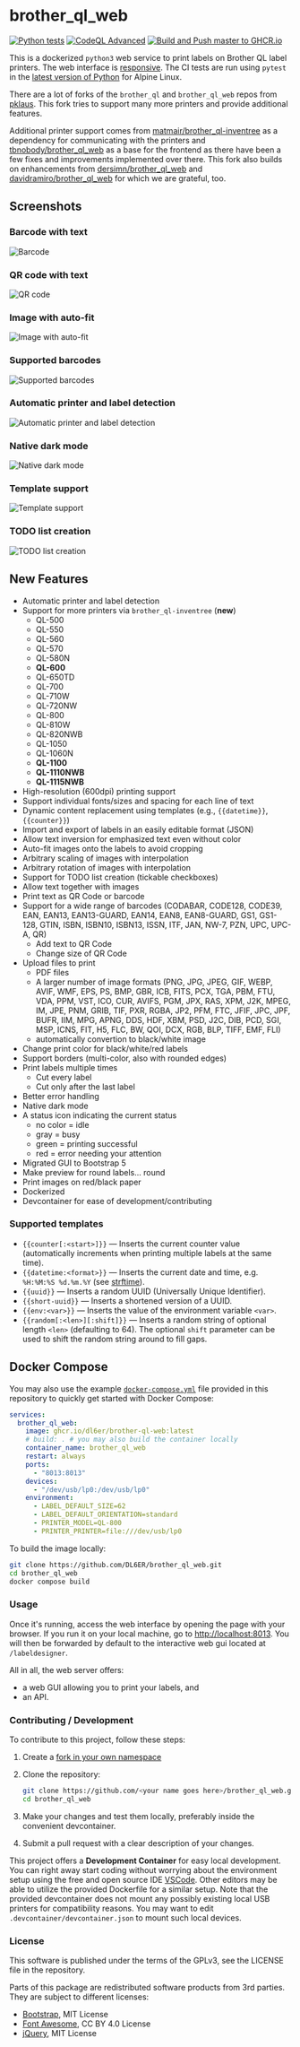# brother_ql_web

[![Python tests](https://github.com/DL6ER/brother_ql_web/actions/workflows/ci.yml/badge.svg)](https://github.com/DL6ER/brother_ql_web/actions/workflows/ci.yml) [![CodeQL Advanced](https://github.com/DL6ER/brother_ql_web/actions/workflows/codeql.yml/badge.svg)](https://github.com/DL6ER/brother_ql_web/actions/workflows/codeql.yml) [![Build and Push master to GHCR.io](https://github.com/DL6ER/brother_ql_web/actions/workflows/devcontainer-ghcr.yml/badge.svg)](https://github.com/DL6ER/brother_ql_web/actions/workflows/devcontainer-ghcr.yml)

This is a dockerized `python3` web service to print labels on Brother QL label printers.
The web interface is [responsive](https://en.wikipedia.org/wiki/Responsive_web_design). The CI tests are run using `pytest` in the [latest version of Python](https://hub.docker.com/layers/library/python/3-alpine) for Alpine Linux.

There are a lot of forks of the `brother_ql` and `brother_ql_web` repos from [pklaus](https://github.com/pklaus/brother_ql).
This fork tries to support many more printers and provide additional features.

Additional printer support comes from [matmair/brother_ql-inventree](https://github.com/matmair/brother_ql-inventree) as a dependency for communicating with the printers and [tbnobody/brother_ql_web](https://github.com/tbnobody/brother_ql_web) as a base for the frontend as there have been a few fixes and improvements implemented over there. This fork also builds on enhancements from [dersimn/brother_ql_web](https://github.com/dersimn/brother_ql_web) and [davidramiro/brother_ql_web](https://github.com/davidramiro/brother_ql_web) for which we are grateful, too.

## Screenshots

### Barcode with text

![Barcode](./screenshots/image1.png)

### QR code with text

![QR code](./screenshots/image2.png)

### Image with auto-fit

![Image with auto-fit](./screenshots/image3.png)

### Supported barcodes

![Supported barcodes](./screenshots/image4.png)

### Automatic printer and label detection

![Automatic printer and label detection](./screenshots/image5.png)

### Native dark mode

![Native dark mode](./screenshots/image6.png)

### Template support

![Template support](./screenshots/image7.png)

### TODO list creation

![TODO list creation](./screenshots/image8.png)

## New Features

- Automatic printer and label detection
- Support for more printers via `brother_ql-inventree` (**new**)
  - QL-500
  - QL-550
  - QL-560
  - QL-570
  - QL-580N
  - **QL-600**
  - QL-650TD
  - QL-700
  - QL-710W
  - QL-720NW
  - QL-800
  - QL-810W
  - QL-820NWB
  - QL-1050
  - QL-1060N
  - **QL-1100**
  - **QL-1110NWB**
  - **QL-1115NWB**
- High-resolution (600dpi) printing support
- Support individual fonts/sizes and spacing for each line of text
- Dynamic content replacement using templates (e.g., `{{datetime}}`, `{{counter}}`)
- Import and export of labels in an easily editable format (JSON)
- Allow text inversion for emphasized text even without color
- Auto-fit images onto the labels to avoid cropping
- Arbitrary scaling of images with interpolation
- Arbitrary rotation of images with interpolation
- Support for TODO list creation (tickable checkboxes)
- Allow text together with images
- Print text as QR Code or barcode
- Support for a wide range of barcodes (CODABAR, CODE128, CODE39, EAN, EAN13, EAN13-GUARD, EAN14, EAN8, EAN8-GUARD, GS1, GS1-128, GTIN, ISBN, ISBN10, ISBN13, ISSN, ITF, JAN, NW-7, PZN, UPC, UPC-A, QR)
  - Add text to QR Code
  - Change size of QR Code
- Upload files to print
  - PDF files
  - A larger number of image formats (PNG, JPG, JPEG, GIF, WEBP, AVIF, WMF, EPS, PS, BMP, GBR, ICB, FITS, PCX, TGA, PBM, FTU, VDA, PPM, VST, ICO, CUR, AVIFS, PGM, JPX, RAS, XPM, J2K, MPEG, IM, JPE, PNM, GRIB, TIF, PXR, RGBA, JP2, PFM, FTC, JFIF, JPC, JPF, BUFR, IIM, MPG, APNG, DDS, HDF, XBM, PSD, J2C, DIB, PCD, SGI, MSP, ICNS, FIT, H5, FLC, BW, QOI, DCX, RGB, BLP, TIFF, EMF, FLI)
  - automatically convertion to black/white image
- Change print color for black/white/red labels
- Support borders (multi-color, also with rounded edges)
- Print labels multiple times
  - Cut every label
  - Cut only after the last label
- Better error handling
- Native dark mode
- A status icon indicating the current status
  - no color = idle
  - gray = busy
  - green = printing successful
  - red = error needing your attention
- Migrated GUI to Bootstrap 5
- Make preview for round labels... round
- Print images on red/black paper
- Dockerized
- Devcontainer for ease of development/contributing

### Supported templates

- `{{counter[:<start>]}}` — Inserts the current counter value (automatically increments when printing multiple labels at the same time).
- `{{datetime:<format>}}` — Inserts the current date and time, e.g. `%H:%M:%S %d.%m.%Y` (see [strftime](https://strftime.org/)).
- `{{uuid}}` — Inserts a random UUID (Universally Unique Identifier).
- `{{short-uuid}}` — Inserts a shortened version of a UUID.
- `{{env:<var>}}` — Inserts the value of the environment variable `<var>`.
- `{{random[:<len>][:shift]}}` — Inserts a random string of optional length `<len>` (defaulting to 64). The optional `shift` parameter can be used to shift the random string around to fill gaps.

## Docker Compose

You may also use the example [`docker-compose.yml`](./docker-compose.yml) file provided in this repository to quickly get started with Docker Compose:

``` yaml
services:
  brother_ql_web:
    image: ghcr.io/dl6er/brother-ql-web:latest
    # build: . # you may also build the container locally
    container_name: brother_ql_web
    restart: always
    ports:
      - "8013:8013"
    devices:
      - "/dev/usb/lp0:/dev/usb/lp0"
    environment:
      - LABEL_DEFAULT_SIZE=62
      - LABEL_DEFAULT_ORIENTATION=standard
      - PRINTER_MODEL=QL-800
      - PRINTER_PRINTER=file:///dev/usb/lp0
```

To build the image locally:

```bash
git clone https://github.com/DL6ER/brother_ql_web.git
cd brother_ql_web
docker compose build
```

### Usage

Once it's running, access the web interface by opening the page with your browser.
If you run it on your local machine, go to <http://localhost:8013>.
You will then be forwarded by default to the interactive web gui located at `/labeldesigner`.

All in all, the web server offers:

-   a web GUI allowing you to print your labels, and
-   an API.

### Contributing / Development

To contribute to this project, follow these steps:

1. Create a [fork in your own namespace](https://github.com/DL6ER/brother_ql_web/fork)

2. Clone the repository:
   ```bash
   git clone https://github.com/<your name goes here>/brother_ql_web.git
   cd brother_ql_web
   ```

2. Make your changes and test them locally, preferably inside the convenient devcontainer.

3. Submit a pull request with a clear description of your changes.

This project offers a **Development Container** for easy local development. You can right away start coding without worrying about the environment setup using the free and open source IDE [VSCode](https://code.visualstudio.com/). Other editors may be able to utilize the provided Dockerfile for a similar setup. Note that the provided devcontainer does not mount any possibly existing local USB printers for compatibility reasons. You may want to edit `.devcontainer/devcontainer.json` to mount such local devices.

### License

This software is published under the terms of the GPLv3, see the LICENSE file in the repository.

Parts of this package are redistributed software products from 3rd parties. They are subject to different licenses:

-   [Bootstrap](https://github.com/twbs/bootstrap), MIT License
-   [Font Awesome](https://github.com/FortAwesome/Font-Awesome), CC BY 4.0 License
-   [jQuery](https://github.com/jquery/jquery), MIT License
